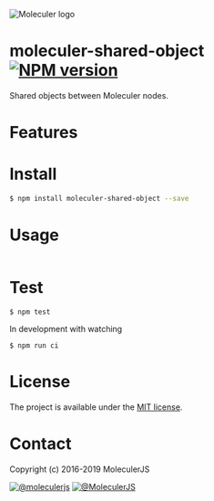 ![Moleculer logo](http://moleculer.services/images/banner.png)

# moleculer-shared-object [![NPM version](https://img.shields.io/npm/v/moleculer-shared-object.svg)](https://www.npmjs.com/package/moleculer-shared-object)

Shared objects between Moleculer nodes.

# Features

# Install

```bash
$ npm install moleculer-shared-object --save
```

# Usage

```js

```

# Test
```
$ npm test
```

In development with watching

```
$ npm run ci
```

# License
The project is available under the [MIT license](https://tldrlegal.com/license/mit-license).

# Contact
Copyright (c) 2016-2019 MoleculerJS

[![@moleculerjs](https://img.shields.io/badge/github-moleculerjs-green.svg)](https://github.com/moleculerjs) [![@MoleculerJS](https://img.shields.io/badge/twitter-MoleculerJS-blue.svg)](https://twitter.com/MoleculerJS)
